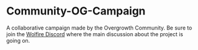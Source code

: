 # Community-OG-Campaign
A collaborative campaign made by the Overgrowth Community.
Be sure to join the [Wolfire Discord](https://discord.gg/VUdP2Bt) where the main discussion about the project is going on.
